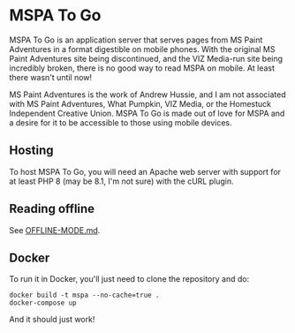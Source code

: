 # MSPA To Go

MSPA To Go is an application server that serves pages from MS Paint Adventures in a format
digestible on mobile phones. With the original MS Paint Adventures site being discontinued,
and the VIZ Media-run site being incredibly broken, there is no good way to read MSPA on mobile.
At least there wasn't until now!

MS Paint Adventures is the work of Andrew Hussie, and I am not associated with MS Paint Adventures,
What Pumpkin, VIZ Media, or the Homestuck Independent Creative Union. MSPA To Go is made out of love
for MSPA and a desire for it to be accessible to those using mobile devices.

## Hosting
To host MSPA To Go, you will need an Apache web server with support for at least PHP 8 (may be 8.1, I'm
not sure) with the cURL plugin.

## Reading offline
See [OFFLINE-MODE.md](OFFLINE-MODE.md).

## Docker
To run it in Docker, you'll just need to clone the repository and do:

```
docker build -t mspa --no-cache=true .
docker-compose up
```

And it should just work!
